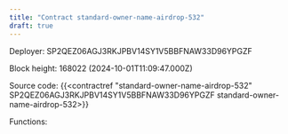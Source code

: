 ```yaml
---
title: "Contract standard-owner-name-airdrop-532"
draft: true
---
```

Deployer: SP2QEZ06AGJ3RKJPBV14SY1V5BBFNAW33D96YPGZF


 



Block height: 168022 (2024-10-01T11:09:47.000Z)

Source code: {{<contractref "standard-owner-name-airdrop-532" SP2QEZ06AGJ3RKJPBV14SY1V5BBFNAW33D96YPGZF standard-owner-name-airdrop-532>}}

Functions:


